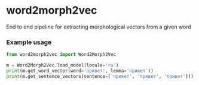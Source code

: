 # word2morph2vec
End to end pipeline for extracting morphological vectors from a given word


### Example usage
```python
from word2morph2vec import Word2Morph2Vec

m = Word2Morph2Vec.load_model(locale='ru')
print(m.get_word_vector(word='привет', lemma='привет'))
print(m.get_sentence_vectors(sentence=['привет', 'привет', 'привет']))
```